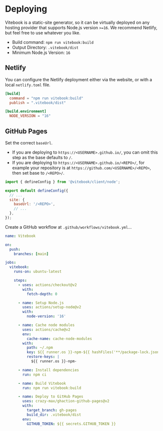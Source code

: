# Deploying

Vitebook is a static-site generator, so it can be virtually deployed on any hosting provider that
supports Node.js version `>=16`. We recommend Netlify, but feel free to use whatever you like.

- Build command: `npm run vitebook:build`
- Output Directory: `.vitebook/dist`
- Minimum Node.js Version: `16`

## Netlify

You can configure the Netlify deployment either via the website, or with a local `netlify.toml`
file.

```toml
[build]
  command = "npm run vitebook:build"
  publish = ".vitebook/dist"

[build.environment]
  NODE_VERSION = "16"
```

## GitHub Pages

Set the correct `baseUrl`.

- If you are deploying to `https://<USERNAME>.github.io/`, you can omit this step as the base
  defaults to `/`.
- If you are deploying to `https://<USERNAME>.github.io/<REPO>/`, for example your repository is at
  `https://github.com/<USERNAME>/<REPO>`, then set base to `/<REPO>/`.

```js {6}
import { defineConfig } from '@vitebook/client/node';

export default defineConfig({
  // ...
  site: {
    baseUrl: '/<REPO>',
    // ...
  },
});
```

Create a GitHub workflow at `.github/workflows/vitebook.yml`...

```yaml
name: Vitebook

on:
  push:
    branches: [main]

jobs:
  vitebook:
    runs-on: ubuntu-latest

    steps:
      - uses: actions/checkout@v2
        with:
          fetch-depth: 0

      - name: Setup Node.js
        uses: actions/setup-node@v2
        with:
          node-version: '16'

      - name: Cache node modules
        uses: actions/cache@v2
        env:
          cache-name: cache-node-modules
        with:
          path: ~/.npm
          key: ${{ runner.os }}-npm-${{ hashFiles('**/package-lock.json') }}
          restore-keys: |
            ${{ runner.os }}-npm-

      - name: Install dependencies
        run: npm ci

      - name: Build Vitebook
        run: npm run vitebook:build

      - name: Deploy to GitHub Pages
        uses: crazy-max/ghaction-github-pages@v2
        with:
          target_branch: gh-pages
          build_dir: .vitebook/dist
        env:
          GITHUB_TOKEN: ${{ secrets.GITHUB_TOKEN }}
```
